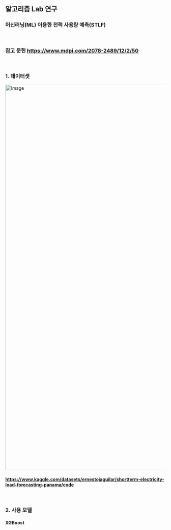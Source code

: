 ## 알고리즘 Lab 연구

### 머신러닝(ML) 이용한 전력 사용량 예측(STLF)
<br>

### 참고 문헌 https://www.mdpi.com/2078-2489/12/2/50


<br>

### 1. 데이터셋
<img width="1209" alt="Image" src="https://github.com/user-attachments/assets/0ccf6b8d-a076-4edb-b315-715e663e8d2c" />

#### https://www.kaggle.com/datasets/ernestojaguilar/shortterm-electricity-load-forecasting-panama/code
<br>

### 2. 사용 모델
#### XGBoost
<br>
